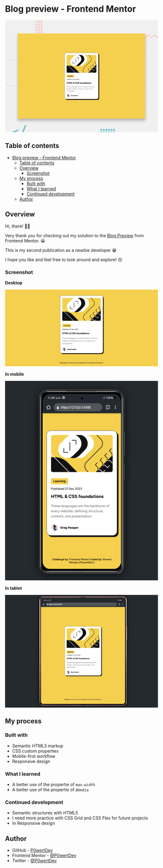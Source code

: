 # Blog preview - Frontend Mentor

![challenge on Frontend Mentor](./public/desktop-preview.jpg)

## Table of contents

- [Blog preview - Frontend Mentor](#blog-preview---frontend-mentor)
  - [Table of contents](#table-of-contents)
  - [Overview](#overview)
    - [Screenshot](#screenshot)
  - [My process](#my-process)
    - [Built with](#built-with)
    - [What I learned](#what-i-learned)
    - [Continued development](#continued-development)
  - [Author](#author)


## Overview

Hi, there! 👋🏽

Very thank you for checking out my solution to the [Blog Preview](https://www.frontendmentor.io/challenges/blog-preview-card-ckPaj01IcS) from Frontend Mentor. 😀

This is my second publication as a newbie developer 😁 

I hope you like and feel free to look around and explore! 😊

### Screenshot

**Desktop**

![Screenshot Desktop](./public/screenshot-desktop.png "In desktop") 

**In mobile**

![Screenshot Mobile](./public/screenshot-mobile.png "In mobile") 

**In tablet**

![Screenshot Mobile](./public/screenshot-tablet.png "In tablet") 


## My process

### Built with

- Semantic HTML5 markup
- CSS custom properties
- Mobile-first workflow
- Responsive design

### What I learned

- A better use of the propertie of `max-width`
- A better use of the propertie of `@media`

### Continued development

* Semantic structures with HTML5
* I need more practice with CSS Grid and CSS Flex for future projects
* In Responsive design

## Author

- GitHub - [P0wertDev](https://github.com/P0wertDev)
- Frontend Mentor - [@P0wertDev](https://www.frontendmentor.io/profile/P0wertDev)
- Twitter - [@P0wertDev](https://x.com/P0wertDev)